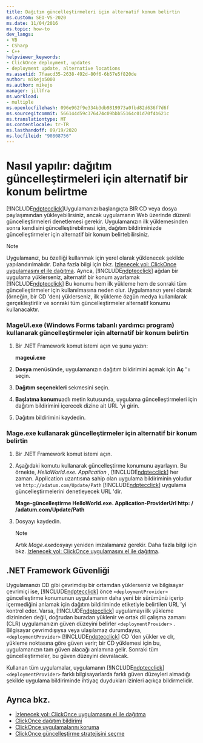 ```yaml
---
title: Dağıtım güncelleştirmeleri için alternatif konum belirtin
ms.custom: SEO-VS-2020
ms.date: 11/04/2016
ms.topic: how-to
dev_langs:
- VB
- CSharp
- C++
helpviewer_keywords:
- ClickOnce deployment, updates
- deployment update, alternative locations
ms.assetid: 7faacd35-2638-492d-80f6-6b57e5f820de
author: mikejo5000
ms.author: mikejo
manager: jillfra
ms.workload:
- multiple
ms.openlocfilehash: 096e962f9e334b3db9819973a0fbd82d636f7d6f
ms.sourcegitcommit: 566144d59c376474c09bbb55164c01d70f4b621c
ms.translationtype: MT
ms.contentlocale: tr-TR
ms.lasthandoff: 09/19/2020
ms.locfileid: "90808756"
---
```

# <a name="how-to-specify-an-alternate-location-for-deployment-updates"></a>Nasıl yapılır: dağıtım güncelleştirmeleri için alternatif bir konum belirtme
[!INCLUDE[ndptecclick](../deployment/includes/ndptecclick_md.md)]Uygulamanızı başlangıçta BIR CD veya dosya paylaşımından yükleyebilirsiniz, ancak uygulamanın Web üzerinde düzenli güncelleştirmeleri denetlemesi gerekir. Uygulamanızın ilk yüklemesinden sonra kendisini güncelleştirebilmesi için, dağıtım bildiriminizde güncelleştirmeler için alternatif bir konum belirtebilirsiniz.

> [!NOTE]
> Uygulamanız, bu özelliği kullanmak için yerel olarak yüklenecek şekilde yapılandırılmalıdır. Daha fazla bilgi için bkz. [Izlenecek yol: ClickOnce uygulamasını el ile dağıtma](../deployment/walkthrough-manually-deploying-a-clickonce-application.md). Ayrıca, [!INCLUDE[ndptecclick](../deployment/includes/ndptecclick_md.md)] ağdan bir uygulama yüklerseniz, alternatif bir konum ayarlamak [!INCLUDE[ndptecclick](../deployment/includes/ndptecclick_md.md)] Bu konumu hem ilk yükleme hem de sonraki tüm güncelleştirmeler için kullanılmasına neden olur. Uygulamanızı yerel olarak (örneğin, bir CD 'den) yüklerseniz, ilk yükleme özgün medya kullanılarak gerçekleştirilir ve sonraki tüm güncelleştirmeler alternatif konumu kullanacaktır.

### <a name="specify-an-alternate-location-for-updates-by-using-mageuiexe-windows-forms-based-utility"></a>MageUI.exe (Windows Forms tabanlı yardımcı program) kullanarak güncelleştirmeler için alternatif bir konum belirtin

1. Bir .NET Framework komut istemi açın ve şunu yazın:

     **mageui.exe**

2. **Dosya** menüsünde, uygulamanızın dağıtım bildirimini açmak için **Aç** ' ı seçin.

3. **Dağıtım seçenekleri** sekmesini seçin.

4. **Başlatma konumu**adlı metin kutusunda, uygulama güncelleştirmeleri için dağıtım bildirimini içerecek dizine ait URL 'yi girin.

5. Dağıtım bildirimini kaydedin.

### <a name="specify-an-alternate-location-for-updates-by-using-mageexe"></a>Mage.exe kullanarak güncelleştirmeler için alternatif bir konum belirtin

1. Bir .NET Framework komut istemi açın.

2. Aşağıdaki komutu kullanarak güncelleştirme konumunu ayarlayın. Bu örnekte, *HelloWorld.exe. Application* , [!INCLUDE[ndptecclick](../deployment/includes/ndptecclick_md.md)] her zaman. Application uzantısına sahip olan uygulama bildiriminin yoludur ve `http://adatum.com/Update/Path` [!INCLUDE[ndptecclick](../deployment/includes/ndptecclick_md.md)] uygulama güncelleştirmelerini denetleyecek URL 'dir.

    **Mage-güncelleştirme HelloWorld.exe. Application-ProviderUrl http: \/ /adatum.com/Update/Path**

3. Dosyayı kaydedin.

   > [!NOTE]
   > Artık *Mage.exe*dosyayı yeniden imzalamanız gerekir. Daha fazla bilgi için bkz. [Izlenecek yol: ClickOnce uygulamasını el ile dağıtma](../deployment/walkthrough-manually-deploying-a-clickonce-application.md).

## <a name="net-framework-security"></a>.NET Framework Güvenliği
 Uygulamanızı CD gibi çevrimdışı bir ortamdan yüklerseniz ve bilgisayar çevrimiçi ise, [!INCLUDE[ndptecclick](../deployment/includes/ndptecclick_md.md)] önce `<deploymentProvider>` güncelleştirme konumunun uygulamanın daha yeni bir sürümünü içerip içermediğini anlamak için dağıtım bildiriminde etiketiyle belirtilen URL 'yi kontrol eder. Varsa, [!INCLUDE[ndptecclick](../deployment/includes/ndptecclick_md.md)] uygulamayı ilk yükleme dizininden değil, doğrudan buradan yüklenir ve ortak dil çalışma zamanı (CLR) uygulamanızın güven düzeyini belirler `<deploymentProvider>` . Bilgisayar çevrimdışıysa veya ulaşılamaz durumdaysa, `<deploymentProvider>` [!INCLUDE[ndptecclick](../deployment/includes/ndptecclick_md.md)] CD 'den yükler ve clr, yükleme noktasına göre güven verir; bir CD yüklemesi için bu, uygulamanızın tam güven alacağı anlamına gelir. Sonraki tüm güncelleştirmeler, bu güven düzeyini devralacak.

 Kullanan tüm uygulamalar, uygulamanın [!INCLUDE[ndptecclick](../deployment/includes/ndptecclick_md.md)] `<deploymentProvider>` farklı bilgisayarlarda farklı güven düzeyleri almadığı şekilde uygulama bildiriminde ihtiyaç duydukları izinleri açıkça bildirmelidir.

## <a name="see-also"></a>Ayrıca bkz.
- [İzlenecek yol: ClickOnce uygulamasını el ile dağıtma](../deployment/walkthrough-manually-deploying-a-clickonce-application.md)
- [ClickOnce dağıtım bildirimi](../deployment/clickonce-deployment-manifest.md)
- [ClickOnce uygulamalarını koruma](../deployment/securing-clickonce-applications.md)
- [ClickOnce güncelleştirme stratejisini seçme](../deployment/choosing-a-clickonce-update-strategy.md)